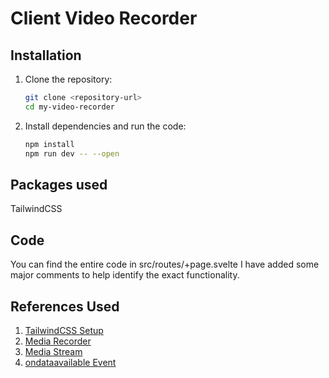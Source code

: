 # Client Video Recorder

## Installation

1. Clone the repository:

   ```bash
   git clone <repository-url>
   cd my-video-recorder
   ```

2. Install dependencies and run the code:

   ```bash
   npm install
   npm run dev -- --open
   ```

## Packages used

TailwindCSS

## Code

You can find the entire code in src/routes/+page.svelte
I have added some major comments to help identify the exact functionality.

## References Used

1. [TailwindCSS Setup](https://tailwindcss.com/docs/guides/sveltekit)
2. [Media Recorder](https://developer.mozilla.org/en-US/docs/Web/API/MediaRecorder)
3. [Media Stream](https://developer.mozilla.org/en-US/docs/Web/API/MediaStream)
4. [ondataavailable Event](https://developer.mozilla.org/en-US/docs/Web/API/MediaRecorder/dataavailable_event)
